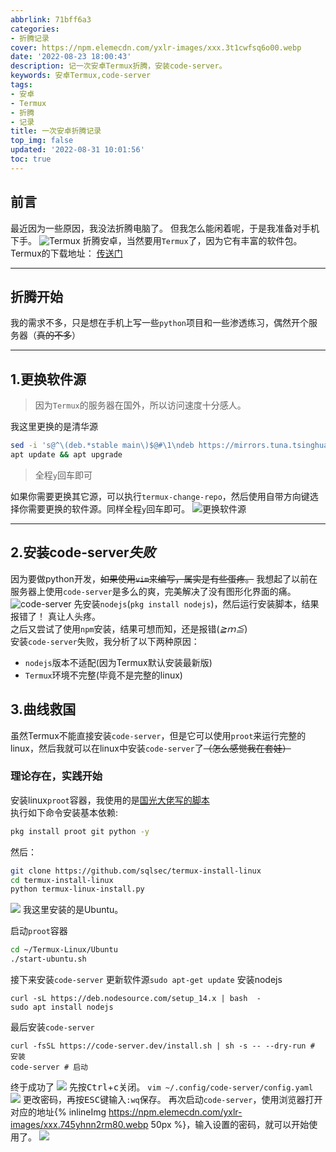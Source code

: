 ```yaml
---
abbrlink: 71bff6a3
categories:
- 折腾记录
cover: https://npm.elemecdn.com/yxlr-images/xxx.3t1cwfsq6o00.webp
date: '2022-08-23 18:00:43'
description: 记一次安卓Termux折腾，安装code-server。
keywords: 安卓Termux,code-server
tags:
- 安卓
- Termux
- 折腾
- 记录
title: 一次安卓折腾记录
top_img: false
updated: '2022-08-31 10:01:56'
toc: true
---
```

## 前言

最近因为一些原因，我没法折腾电脑了。
但我怎么能闲着呢，于是我准备对手机下手。
![Termux](https://npm.elemecdn.com/yxlr-images/xxx.3t1cwfsq6o00.webp)
折腾安卓，当然要用`Termux`了，因为它有丰富的软件包。
Termux的下载地址： [传送门](https://f-droid.org/en/packages/com.termux/)

---

## 折腾开始

我的需求不多，只是想在手机上写一些`python`项目和一些渗透练习，偶然开个服务器（~~真的不多~~）</br>

---

## 1.更换软件源

> 因为`Termux`的服务器在国外，所以访问速度十分感人。

我这里更换的是清华源

```Bash
sed -i 's@^\(deb.*stable main\)$@#\1\ndeb https://mirrors.tuna.tsinghua.edu.cn/termux/apt/termux-main stable main@' $PREFIX/etc/apt/sources.list
apt update && apt upgrade
```

> 全程`y`回车即可

如果你需要更换其它源，可以执行`termux-change-repo`，然后使用自带方向键选择你需要更换的软件源。同样全程`y`回车即可。
![更换软件源][1]

---

## 2.安装code-server*失败*

因为要做python开发，~~如果使用`vim`来编写，属实是有些蛋疼。~~
我想起了以前在服务器上使用`code-server`是多么的爽，完美解决了没有图形化界面的痛。
![code-server][2]
先安装`nodejs`(`pkg install nodejs`)，然后运行安装脚本，结果报错了！ 真让人头疼。</br>
之后又尝试了使用`npm`安装，结果可想而知，还是报错(*≧ｍ≦*) </br>
安装`code-server`失败，我分析了以下两种原因：

* `nodejs`版本不适配(因为Termux默认安装最新版)
* `Termux`环境不完整(毕竟不是完整的linux)

## 3.曲线救国

虽然Termux不能直接安装`code-server`，但是它可以使用`proot`来运行完整的linux，然后我就可以在linux中安装`code-server`了~~（怎么感觉我在套娃）~~</br>

### 理论存在，实践开始

安装linux`proot`容器，我使用的是[国光大佬写的脚本](https://www.sqlsec.com/2020/04/termuxlinux.html)</br>
执行如下命令安装基本依赖:

```Bash
pkg install proot git python -y
```

然后：

```Bash
git clone https://github.com/sqlsec/termux-install-linux
cd termux-install-linux
python termux-linux-install.py
```

![](https://cdn.staticaly.com/gh/yxlr123/imges@main/xxx.2ln4mi0q0e60.webp)
我这里安装的是Ubuntu。

启动`proot`容器

```Bash
cd ~/Termux-Linux/Ubuntu
./start-ubuntu.sh
```

接下来安装`code-server`
更新软件源`sudo apt-get update`
安装nodejs

```
curl -sL https://deb.nodesource.com/setup_14.x | bash  - 
sudo apt install nodejs
```

最后安装`code-server`

```
curl -fsSL https://code-server.dev/install.sh | sh -s -- --dry-run # 安装
code-server # 启动
```

终于成功了
![][3]
先按<kbd>Ctrl</kbd>+<kbd>c</kbd>关闭。
`vim ~/.config/code-server/config.yaml`
![][4]
更改密码，再按<kbd>ESC</kbd>键输入`:wq`保存。
再次启动`code-server`，使用浏览器打开对应的地址{% inlineImg https://npm.elemecdn.com/yxlr-images/xxx.745yhnn2rm80.webp 50px %}，输入设置的密码，就可以开始使用了。
![][5]

[1]: https://npm.elemecdn.com/yxlr-images/xxx.gdiqdmw8few.webp
[2]: https://npm.elemecdn.com/yxlr-images/xxx.yjtai7jp1sw.webp
[3]: https://npm.elemecdn.com/yxlr-images/yxlr.3eww1rc64f60.webp
[4]: https://npm.elemecdn.com/yxlr-images/yxlr.5xufa6xsr6k0.webp
[5]: https://npm.elemecdn.com/yxlr-images/yxlr.1gnxv8a3v5r4.webp
